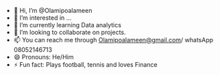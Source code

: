- 👋 Hi, I’m @Olamipoalameen
- 👀 I’m interested in ...
- 🌱 I’m currently learning Data analytics
- 💞️ I’m looking to collaborate on projects.
- 📫 You can reach me through Olamipoalameen@gmail.com/ whatsApp 08052146713
- 😄 Pronouns: He/Him  
- ⚡ Fun fact: Plays football, tennis and loves Finance

<!---
Olamipoalameen/Olamipoalameen is a ✨ special ✨ repository because its `README.md` (this file) appears on your GitHub profile.
You can click the Preview link to take a look at your changes.
--->
